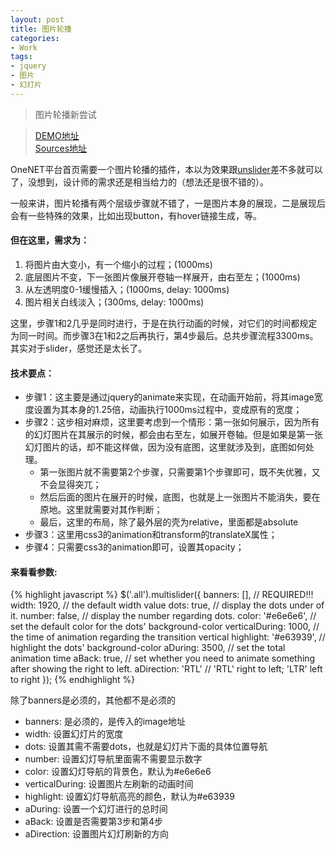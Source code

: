 ```yaml
---
layout: post
title: 图片轮播
categories:
- Work
tags:
- jquery
- 图片
- 幻灯片
---
```


> 图片轮播新尝试  

> [DEMO地址](http://luolinjia.com/fe-working/jquery-multislider/)  
> [Sources地址](https://github.com/luolinjia/fe-working/tree/gh-pages/jquery-multislider)

OneNET平台首页需要一个图片轮播的插件，本以为效果跟[unslider](http://unslider.com/)差不多就可以了，没想到，设计师的需求还是相当给力的（想法还是很不错的）。

一般来讲，图片轮播有两个层级步骤就不错了，一是图片本身的展现，二是展现后会有一些特殊的效果，比如出现button，有hover链接生成，等。  

#### 但在这里，需求为：  

1. 将图片由大变小，有一个缩小的过程；(1000ms)
2. 底层图片不变，下一张图片像展开卷轴一样展开，由右至左；(1000ms)
3. 从左透明度0-1缓慢插入；(1000ms, delay: 1000ms)
4. 图片相关白线淡入；(300ms, delay: 1000ms)

这里，步骤1和2几乎是同时进行，于是在执行动画的时候，对它们的时间都规定为同一时间。而步骤3在1和2之后再执行，第4步最后。总共步骤流程3300ms。其实对于slider，感觉还是太长了。

#### 技术要点： 

- 步骤1：这主要是通过jquery的animate来实现，在动画开始前，将其image宽度设置为其本身的1.25倍，动画执行1000ms过程中，变成原有的宽度；
- 步骤2：这步相对麻烦，这里要考虑到一个情形：第一张如何展示，因为所有的幻灯图片在其展示的时候，都会由右至左，如展开卷轴。但是如果是第一张幻灯图片的话，却不能这样做，因为没有底图，这里就涉及到，底图如何处理。
    - 第一张图片就不需要第2个步骤，只需要第1个步骤即可，既不失优雅，又不会显得突兀；
    - 然后后面的图片在展开的时候，底图，也就是上一张图片不能消失，要在原地。这里就需要对其作判断；
    - 最后，这里的布局，除了最外层的壳为relative，里面都是absolute
- 步骤3：这里用css3的animation和transform的translateX属性；
- 步骤4：只需要css3的animation即可，设置其opacity；

#### 来看看参数:  

{% highlight javascript %}
$('.all').multislider({
    banners: [],                // REQUIRED!!!
    width: 1920,                // the default width value
    dots: true,                 // display the dots under of it.
    number: false,              // display the number regarding dots.
    color: '#e6e6e6',           // set the default color for the dots' background-color
    verticalDuring: 1000,       // the time of animation regarding the transition vertical
    highlight: '#e63939',       // highlight the dots' background-color
    aDuring: 3500,              // set the total animation time
    aBack: true,                // set whether you need to animate something after showing the right to left.
    aDirection: 'RTL'           // 'RTL' right to left; 'LTR' left to right
});
{% endhighlight %}  

除了banners是必须的，其他都不是必须的  

- banners: 是必须的，是传入的image地址
- width: 设置幻灯片的宽度
- dots: 设置其需不需要dots，也就是幻灯片下面的具体位置导航
- number: 设置幻灯导航里面需不需要显示数字
- color: 设置幻灯导航的背景色，默认为#e6e6e6
- verticalDuring: 设置图片左刷新的动画时间
- highlight: 设置幻灯导航高亮的颜色，默认为#e63939
- aDuring: 设置一个幻灯进行的总时间
- aBack: 设置是否需要第3步和第4步
- aDirection: 设置图片幻灯刷新的方向

